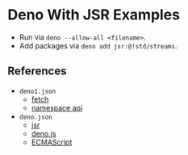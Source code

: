 # Deno With JSR Examples

- Run via `deno --allow-all <filename>`.
- Add packages via `deno add jsr:@!std/streams`.

## References

- `deno1.json`
  - [fetch](https://youtu.be/oxVwTT-rZRo?si=YHOIxRVQjDMfLV9-)
  - [namespace api](https://youtu.be/p28ujFMrdA0?si=Uq-Cji07qr4skXzo)
- `deno.json`
  - [jsr](https://youtu.be/7uiL4WYvZVs?si=sBPoN6dbS16tpajb)
  - [deno.js](https://youtu.be/bTmO5Tfgke4?si=ThTJGb_t_J7p7i1U)
  - [ECMAScript](https://youtu.be/cTFBiwYY3vs?si=joruT-C2ze0XDn5W)
